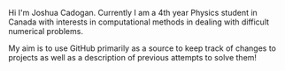 Hi I'm Joshua Cadogan. Currently I am a 4th year Physics student in Canada with interests in computational methods in dealing with difficult numerical problems.

My aim is to use GitHub primarily as a source to keep track of changes to projects as well as a description of previous attempts to solve them!
